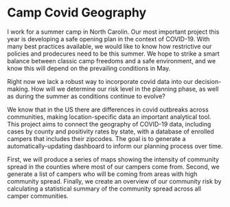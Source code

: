 # Camp Covid Geography

I work for a summer camp in North Carolin. Our most important project this year is developing a safe opening plan in the context of COVID-19. With many best practices available, we would like to know how restrictive our policies and prodecures need to be this summer. We hope to strike a smart balance between classic camp freedoms and a safe environment, and we know this will depend on the prevailing conditions in May. 

Right now we lack a robust way to incorporate covid data into our decision-making. How will we determine our risk level in the planning phase, as well as during the summer as conditions continue to evolve?

We know that in the US there are differences in covid outbreaks across communities, making location-specific data an important analytical tool. This project aims to connect the geography of COVID-19 data, including cases by county and positivity rates by state, with a database of enrolled campers that includes their zipcodes. The goal is to generate a automatically-updating dashboard to inform our planning process over time. 

First, we will produce a series of maps showing the intensity of community spread in the counties where most of our campers come from. Second, we generate a list of campers who will be coming from areas with high community spread. Finally, we create an overview of our community risk by calculating a statistical summary of the community spread across all camper communities.
